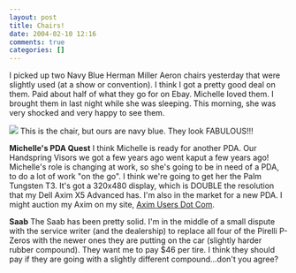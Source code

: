 ```yaml
---
layout: post
title: Chairs!
date: 2004-02-10 12:16
comments: true
categories: []
---
```

I picked up two Navy Blue Herman Miller Aeron chairs yesterday that were slightly used (at a show or convention). I think I got a pretty good deal on them. Paid about half of what they go for on Ebay. Michelle loved them. I brought them in last night while she was sleeping. This morning, she was very shocked and very happy to see them.

<img src="http://hermanmiller.com/hm/content/product/image/P_AER_L122.jpg" border="0">
This is the chair, but ours are navy blue. They look FABULOUS!!!

<b>Michelle's PDA Quest</b>
I think Michelle is ready for another PDA. Our Handspring Visors we got a few years ago went kaput a few years ago! Michelle's role is changing at work, so she's going to be in need of a PDA, to do a lot of work "on the go". I think we're going to get her the Palm Tungsten T3. It's got a 320x480 display, which is DOUBLE the resolution that my Dell Axim X5 Advanced has. I'm also in the market for a new PDA. I might auction my Axim on my site, <a href="http://aximusers.com">Axim Users Dot Com</a>.

<b>Saab</b>
The Saab has been pretty solid. I'm in the middle of a small dispute with the service writer (and the dealership) to replace all four of the Pirelli P-Zeros with the newer ones they are putting on the car (slightly harder rubber compound). They want me to pay $46 per tire. I think they should pay if they are going with a slightly different compound...don't you agree?
